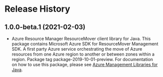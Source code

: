 # Release History

## 1.0.0-beta.1 (2021-02-03)

- Azure Resource Manager ResourceMover client library for Java. This package contains Microsoft Azure SDK for ResourceMover Management SDK. A first party Azure service orchestrating the move of Azure resources from one Azure region to another or between zones within a region. Package tag package-2019-10-01-preview. For documentation on how to use this package, please see [Azure Management Libraries for Java](https://aka.ms/azsdk/java/mgmt).
